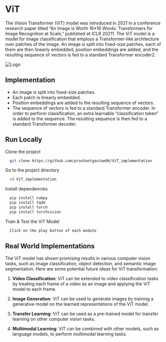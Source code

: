 
# ViT 

The Vision Transformer (ViT) model was introduced in 2021 in a conference research paper titled “An Image is Worth 16*16 Words:	
Transformers for Image Recognition at Scale,” published at ICLR 20211. The ViT model is a model for image classification that employs a Transformer-like architecture over patches of the image. An image is split into fixed-size patches, each of them are then linearly embedded, position embeddings are added, and the resulting sequence of vectors is fed to a standard Transformer encoder2.




![Logo]([https://learnopencv.com/wp-content/uploads/2023/02/image-9.png](https://www.researchgate.net/publication/348947034/figure/fig2/AS:986572736446471@1612228678819/The-Vision-Transformer-architecture-a-the-main-architecture-of-the-model-b-the.png))


## Implementation

- An image is split into fixed-size patches.
- Each patch is linearly embedded.
- Position embeddings are added to the resulting sequence of vectors.
- The sequence of vectors is fed to a standard Transformer encoder.
In order to perform classification, an extra learnable “classification token” is added to the sequence. The resulting sequence is then fed to a standard Transformer decoder.


## Run Locally

Clone the project

```bash
  git clone https://github.com/prashantgautam96/ViT_implementation
```

Go to the project directory

```bash
  cd ViT_implementation
```

Install dependencies

```bash
  pip install numpy
  pip install tqdm
  pip install torch
  pip install torchvision
```

Train & Test the ViT Model

```bash
  Click on the play button of each module 
```

## Real World Implementations

The ViT model has shown promising results in various computer vision tasks, such as image classification, object detection, and semantic image segmentation. Here are some potential future ideas for ViT transformation:

1. **Video Classification**: ViT can be extended to video classification tasks by treating each frame of a video as an image and applying the ViT model to each frame.

2. **Image Generation**: ViT can be used to generate images by training a generative model on the learned representations of the ViT model.

3. **Transfer Learning**: ViT can be used as a pre-trained model for transfer learning on other computer vision tasks.

4. **Multimodal Learning**: ViT can be combined with other models, such as language models, to perform multimodal learning tasks.
    
